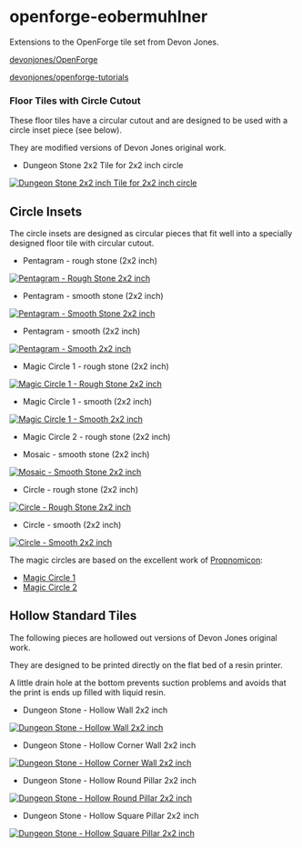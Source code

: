 # openforge-eobermuhlner

Extensions to the OpenForge tile set from Devon Jones.

[devonjones/OpenForge](https://github.com/devonjones/OpenForge)

[devonjones/openforge-tutorials](https://github.com/devonjones/openforge-tutorials)

### Floor Tiles with Circle Cutout

These floor tiles have a circular cutout and are designed to be used with a circle inset piece (see below).

They are modified versions of Devon Jones original work.

- Dungeon Stone 2x2 Tile for 2x2 inch circle

[![Dungeon Stone 2x2 inch Tile for 2x2 inch circle](floor-circle-cutouts/images/dungeon_stone.circle_cutout.floor.inch.2x2.stl.png)](floor-circle-cutouts/stl/dungeon_stone.circle_cutout.floor.inch.2x2.stl)


## Circle Insets

The circle insets are designed as circular pieces that fit well into a specially designed floor tile with circular cutout.

- Pentagram - rough stone (2x2 inch)

[![Pentagram - Rough Stone 2x2 inch](circle-insets/images/circle_inset.circle_pentagram_rough_stone.inch.2x2.stl.png)](circle-insets/stl/circle_inset.circle_pentagram_rough_stone.inch.2x2.stl)

- Pentagram - smooth stone (2x2 inch)

[![Pentagram - Smooth Stone 2x2 inch](circle-insets/images/circle_inset.circle_pentagram_smooth_stone.inch.2x2.stl.png)](circle-insets/stl/circle_inset.circle_pentagram_smooth_stone.inch.2x2.stl)

- Pentagram - smooth (2x2 inch)

[![Pentagram - Smooth 2x2 inch](circle-insets/images/circle_inset.circle_pentagram_smooth.inch.2x2.stl.png)](circle-insets/stl/circle_inset.circle_pentagram_smooth.inch.2x2.stl)

- Magic Circle 1 - rough stone (2x2 inch)

[![Magic Circle 1 - Rough Stone 2x2 inch](circle-insets/images/circle_inset.circle_magic1_rough_stone.inch.2x2.stl.png)](circle-insets/stl/circle_inset.circle_magic1_rough_stone.inch.2x2.stl)

- Magic Circle 1 - smooth (2x2 inch)

[![Magic Circle 1 - Smooth 2x2 inch](circle-insets/images/circle_inset.circle_magic1_smooth.inch.2x2.stl.png)](circle-insets/stl/circle_inset.circle_magic1_smooth.inch.2x2.stl)

- Magic Circle 2 - rough stone (2x2 inch)

- Mosaic - smooth stone (2x2 inch)

[![Mosaic - Smooth Stone 2x2 inch](circle-insets/images/circle_inset.circle_mosaic_smooth_stone.inch.2x2.stl.png)](circle-insets/stl/circle_inset.circle_mosaic_smooth_stone.inch.2x2.stl)

- Circle - rough stone (2x2 inch)

[![Circle - Rough Stone 2x2 inch](circle-insets/images/circle_inset.circle_rough_stone.inch.2x2.stl.png)](circle-insets/stl/circle_inset.circle_rough_stone.inch.2x2.stl)

- Circle - smooth (2x2 inch)

[![Circle - Smooth 2x2 inch](circle-insets/images/circle_inset.circle_smooth.inch.2x2.stl.png)](circle-insets/stl/circle_inset.circle_smooth.inch.2x2.stl)


The magic circles are based on the excellent work of [Propnomicon](http://propnomicon.blogspot.com/):
- [Magic Circle 1](http://propnomicon.blogspot.com/2016/09/magic-circle.html)
- [Magic Circle 2](http://propnomicon.blogspot.com/2014/02/magic-circle.html)


## Hollow Standard Tiles

The following pieces are hollowed out versions of Devon Jones original work.

They are designed to be printed directly on the flat bed of a resin printer.

A little drain hole at the bottom prevents suction problems and avoids that the print is ends up filled with liquid resin.

- Dungeon Stone - Hollow Wall 2x2 inch

[![Dungeon Stone - Hollow Wall 2x2 inch](hollow-standard-tiles/images/dungeon_stone_wall.wall.inch.2x.hollow.stl.png)](hollow-standard-tiles/stl/dungeon_stone_wall.wall.inch.2x.hollow.stl)

- Dungeon Stone - Hollow Corner Wall 2x2 inch

[![Dungeon Stone - Hollow Corner Wall 2x2 inch](hollow-standard-tiles/images/dungeon_stone.corner.wall.inch.2x2.hollow.stl.png)](hollow-standard-tiles/stl/dungeon_stone.corner.wall.inch.2x2.hollow.stl)

- Dungeon Stone - Hollow Round Pillar 2x2 inch

[![Dungeon Stone - Hollow Round Pillar 2x2 inch](hollow-standard-tiles/images/dungeon_stone_full_pillar.inch.1x1.round.hollow.stl.png)](hollow-standard-tiles/stl/dungeon_stone_full_pillar.inch.1x1.round.hollow.stl)

- Dungeon Stone - Hollow Square Pillar 2x2 inch

[![Dungeon Stone - Hollow Square Pillar 2x2 inch](hollow-standard-tiles/images/dungeon_stone_full_pillar.inch.1x1.square.hollow.stl.png)](hollow-standard-tiles/stl/dungeon_stone_full_pillar.inch.1x1.square.hollow.stl)







